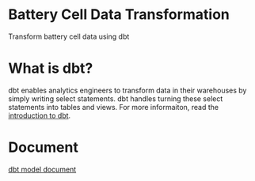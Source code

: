 # Battery Cell Data Transformation
Transform battery cell data using dbt

# What is dbt?
dbt enables analytics engineers to transform data in their warehouses by simply writing select statements. dbt handles turning these select statements into tables and views. For more informaiton, read the [introduction to dbt](https://docs.getdbt.com/docs/introduction).

# Document
[dbt model document](https://battery-cell-data-model.netlify.app/#!/overview)
